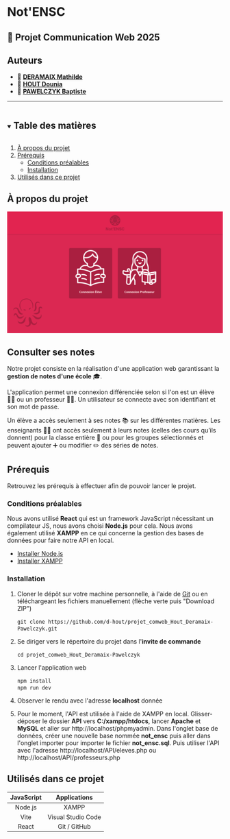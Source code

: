 # Not'ENSC
## 📎 Projet Communication Web 2025

## Auteurs

* 👤 [**DERAMAIX Mathilde**](https://github.com/MathildeDrmx)
* 👤 [**HOUT Dounia**](https://github.com/d-hout)
* 👤 [**PAWELCZYK Baptiste**](https://github.com/baptiste5403)

***

<details open="open">
  <summary><h2 style="display: inline-block">Table des matières</h2></summary>
  <ol>
    <li>
      <a href="#à-propos-du-projet">À propos du projet</a>
    </li>
    <li>
      <a href="#prérequis">Prérequis</a>
      <ul>
        <li><a href="#conditions-préalables">Conditions préalables</a></li>
        <li><a href="#installation">Installation</a></li>
      </ul>
    </li>
    <li>
      <a href="#utilisés-dans-ce-projet">Utilisés dans ce projet</a>
    </li>
  </ol>
</details>

<h2 id="à-propos-du-projet">À propos du projet</h2>

<img src="images/not_ensc.png" alt="Première interface visible de l'application web Not'ENSC" />

## Consulter ses notes

Notre projet consiste en la réalisation d'une application web garantissant la **gestion de notes d'une école** 🎓.

L'application permet une connexion différenciée selon si l'on est un élève 👨‍🎓 ou un professeur 👩‍🏫. Un utilisateur se connecte avec son identifiant et son mot de passe.

Un élève a accès seulement à ses notes 📚 sur les différentes matières. Les enseignants 👨‍🏫 ont accès seulement à leurs notes (celles des cours qu’ils donnent) pour la classe entière 👥 ou pour les groupes sélectionnés et peuvent ajouter ➕ ou modifier ✏️ des séries de notes.

<h2 id="prérequis">Prérequis</h2>

Retrouvez les prérequis à effectuer afin de pouvoir lancer le projet.

<h3 id="conditions-préalables">Conditions préalables</h3>

Nous avons utilisé **React** qui est un framework JavaScript nécessitant un compilateur JS, nous avons choisi **Node.js** pour cela.
Nous avons également utilisé **XAMPP** en ce qui concerne la gestion des bases de données pour faire notre API en local.

* [Installer Node.js](https://nodejs.org/)
* [Installer XAMPP](https://www.apachefriends.org/)

<h3 id="installation">Installation</h3>

1. Cloner le dépôt sur votre machine personnelle, à l'aide de [Git](https://git-scm.com/downloads) ou en téléchargeant les fichiers manuellement (flèche verte puis "Download ZIP")
   ```
   git clone https://github.com/d-hout/projet_comweb_Hout_Deramaix-Pawelczyk.git
   ```

2. Se diriger vers le répertoire du projet dans l'**invite de commande**
   ```
   cd projet_comweb_Hout_Deramaix-Pawelczyk
   ```

3. Lancer l'application web
   ```
   npm install
   npm run dev
   ```

4. Observer le rendu avec l'adresse **localhost** donnée

5. Pour le moment, l'API est utilisée à l'aide de XAMPP en local. Glisser-déposer le dossier **API** vers **C:/xampp/htdocs**, lancer **Apache** et **MySQL** et aller sur http://localhost/phpmyadmin.
Dans l'onglet base de données, créer une nouvelle base nommée **not_ensc** puis aller dans l'onglet importer pour importer le fichier **not_ensc.sql**. Puis utiliser l'API avec l'adresse http://localhost/API/eleves.php ou http://localhost/API/professeurs.php

<h2 id="utilisés-dans-ce-projet">Utilisés dans ce projet</h2>

| JavaScript      | Applications       |
| :-------------: | :--------------:   |
| Node.js         | XAMPP              |
| Vite            | Visual Studio Code |
| React           | Git / GitHub       |